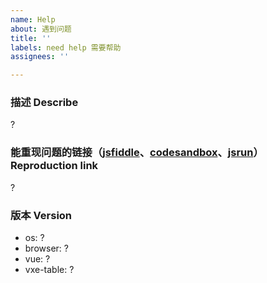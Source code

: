 ```yaml
---
name: Help
about: 遇到问题
title: ''
labels: need help 需要帮助
assignees: ''

---
```


### 描述 Describe

 ?

### 能重现问题的链接（[jsfiddle](https://jsfiddle.net/w8q6unes/)、[codesandbox](https://codesandbox.io/s/vue-template-916h0)、[jsrun](https://jsrun.net/vIyKp/edit)） Reproduction link

 ?

### 版本 Version

- os: ?
- browser: ?
- vue: ?
- vxe-table: ?
